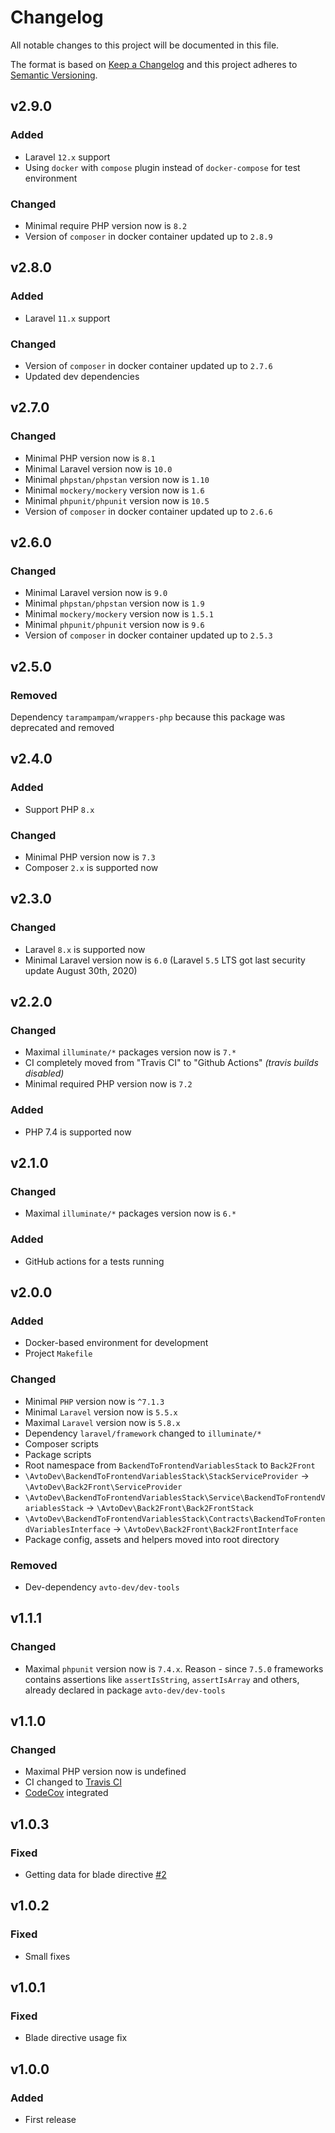 # Changelog

All notable changes to this project will be documented in this file.

The format is based on [Keep a Changelog][keepachangelog] and this project adheres to [Semantic Versioning][semver].

## v2.9.0

### Added

- Laravel `12.x` support
- Using `docker` with `compose` plugin instead of `docker-compose` for test environment

### Changed

- Minimal require PHP version now is `8.2`
- Version of `composer` in docker container updated up to `2.8.9`

## v2.8.0

### Added

- Laravel `11.x` support

### Changed

- Version of `composer` in docker container updated up to `2.7.6`
- Updated dev dependencies

## v2.7.0

### Changed

- Minimal PHP version now is `8.1`
- Minimal Laravel version now is `10.0`
- Minimal `phpstan/phpstan` version now is `1.10`
- Minimal `mockery/mockery` version now is `1.6`
- Minimal `phpunit/phpunit` version now is `10.5`
- Version of `composer` in docker container updated up to `2.6.6`

## v2.6.0

### Changed

- Minimal Laravel version now is `9.0`
- Minimal `phpstan/phpstan` version now is `1.9`
- Minimal `mockery/mockery` version now is `1.5.1`
- Minimal `phpunit/phpunit` version now is `9.6`
- Version of `composer` in docker container updated up to `2.5.3`

## v2.5.0

### Removed

Dependency `tarampampam/wrappers-php` because this package was deprecated and removed

## v2.4.0

### Added

- Support PHP `8.x`

### Changed

- Minimal PHP version now is `7.3`
- Composer `2.x` is supported now

## v2.3.0

### Changed

- Laravel `8.x` is supported now
- Minimal Laravel version now is `6.0` (Laravel `5.5` LTS got last security update August 30th, 2020)

## v2.2.0

### Changed

- Maximal `illuminate/*` packages version now is `7.*`
- CI completely moved from "Travis CI" to "Github Actions" _(travis builds disabled)_
- Minimal required PHP version now is `7.2`

### Added

- PHP 7.4 is supported now

## v2.1.0

### Changed

- Maximal `illuminate/*` packages version now is `6.*`

### Added

- GitHub actions for a tests running

## v2.0.0

### Added

- Docker-based environment for development
- Project `Makefile`

### Changed

- Minimal `PHP` version now is `^7.1.3`
- Minimal `Laravel` version now is `5.5.x`
- Maximal `Laravel` version now is `5.8.x`
- Dependency `laravel/framework` changed to `illuminate/*`
- Composer scripts
- Package scripts
- Root namespace from `BackendToFrontendVariablesStack` to `Back2Front`
- `\AvtoDev\BackendToFrontendVariablesStack\StackServiceProvider` &rarr; `\AvtoDev\Back2Front\ServiceProvider`
- `\AvtoDev\BackendToFrontendVariablesStack\Service\BackendToFrontendVariablesStack` &rarr; `\AvtoDev\Back2Front\Back2FrontStack`
- `\AvtoDev\BackendToFrontendVariablesStack\Contracts\BackendToFrontendVariablesInterface` &rarr; `\AvtoDev\Back2Front\Back2FrontInterface`
- Package config, assets and helpers moved into root directory

### Removed

- Dev-dependency `avto-dev/dev-tools`

## v1.1.1

### Changed

- Maximal `phpunit` version now is `7.4.x`. Reason - since `7.5.0` frameworks contains assertions like `assertIsString`, `assertIsArray` and others, already declared in package `avto-dev/dev-tools`

## v1.1.0

### Changed

- Maximal PHP version now is undefined
- CI changed to [Travis CI][travis]
- [CodeCov][codecov] integrated

[travis]:https://travis-ci.org/
[codecov]:https://codecov.io/

## v1.0.3

### Fixed

- Getting data for blade directive [#2]

[#2]:https://github.com/avto-dev/back2front-laravel/issues/2

## v1.0.2

### Fixed

- Small fixes

## v1.0.1

### Fixed

- Blade directive usage fix

## v1.0.0

### Added

- First release

[keepachangelog]:https://keepachangelog.com/en/1.0.0/
[semver]:https://semver.org/spec/v2.0.0.html

